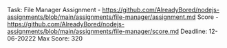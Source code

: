 Task: File Manager
Assignment - https://github.com/AlreadyBored/nodejs-assignments/blob/main/assignments/file-manager/assignment.md
Score - https://github.com/AlreadyBored/nodejs-assignments/blob/main/assignments/file-manager/score.md
Deadline: 12-06-20222
Max Score: 320